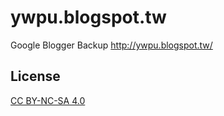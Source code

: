 # ywpu.blogspot.tw #
 
Google Blogger Backup
http://ywpu.blogspot.tw/

## License ##

[CC BY-NC-SA 4.0](https://creativecommons.org/licenses/by-nc-sa/4.0/)
